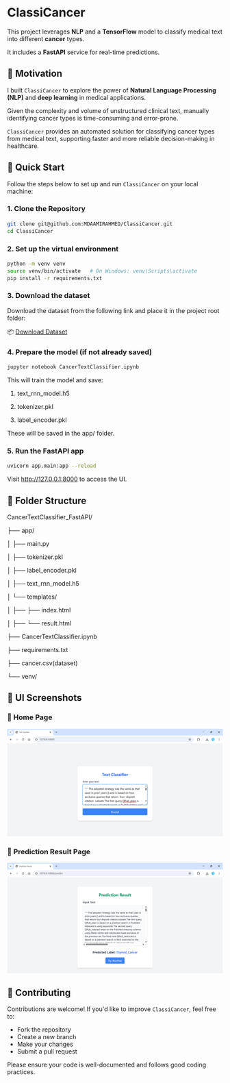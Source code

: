 # ClassiCancer

This project leverages **NLP** and a **TensorFlow** model to classify medical text into different **cancer** types. 

It includes a **FastAPI** service for real-time predictions.

## 🎯 Motivation

I built `ClassiCancer` to explore the power of **Natural Language Processing (NLP)** and **deep learning** in medical applications. 

Given the complexity and volume of unstructured clinical text, manually identifying cancer types is time-consuming and error-prone. 

`ClassiCancer` provides an automated solution for classifying cancer types from medical text, supporting faster and more reliable decision-making in healthcare.

## 🚀 Quick Start

Follow the steps below to set up and run `ClassiCancer` on your local machine:

### 1. Clone the Repository

```bash
git clone git@github.com:MDAAMIRAHMED/ClassiCancer.git
cd ClassiCancer
```

### 2. Set up the virtual environment

```bash
python -m venv venv
source venv/bin/activate   # On Windows: venv\Scripts\activate
pip install -r requirements.txt
```

### 3. Download the dataset
Download the dataset from the following link and place it in the project root folder:

📦 [Download Dataset](https://www.kaggle.com/datasets/falgunipatel19/biomedical-text-publication-classification/data)

### 4. Prepare the model (if not already saved)
```bash
jupyter notebook CancerTextClassifier.ipynb
```

This will train the model and save:

1. text_rnn_model.h5

2. tokenizer.pkl

3. label_encoder.pkl

These will be saved in the app/ folder.

### 5. Run the FastAPI app

```bash
uvicorn app.main:app --reload
```
Visit http://127.0.0.1:8000 to access the UI.

## 📁 Folder Structure

CancerTextClassifier_FastAPI/

├── app/

│   ├── main.py

│   ├── tokenizer.pkl

│   ├── label_encoder.pkl

│   ├── text_rnn_model.h5

│   └── templates/

│   ├──   ├── index.html

│   ├──   └── result.html

├── CancerTextClassifier.ipynb

├── requirements.txt

├── cancer.csv(dataset)

└── venv/

## 📸 UI Screenshots

### 🔹 Home Page
![Home Page](home_page.png)

### 🔹 Prediction Result Page
![Result Page](result_page.png)

## 🤝 Contributing

Contributions are welcome! If you'd like to improve `ClassiCancer`, feel free to:

- Fork the repository
- Create a new branch
- Make your changes
- Submit a pull request

Please ensure your code is well-documented and follows good coding practices.

